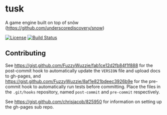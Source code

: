 # tusk
A game engine built on top of snõw (https://github.com/underscorediscovery/snow)

[![License](https://img.shields.io/badge/license-MIT-blue.svg?style=flat-square)](https://raw.githubusercontent.com/BlazingMammothGames/tusk/master/LICENSE) [![Build Status](https://img.shields.io/travis/BlazingMammothGames/tusk.svg?style=flat-square)](https://travis-ci.org/BlazingMammothGames/tusk)

## Contributing

See https://gist.github.com/FuzzyWuzzie/fab1ce12d2fb84f1f888 for the post-commit hook to automatically update the `VERSION` file and upload docs to gh-pages, and https://gist.github.com/FuzzyWuzzie/8af1e821bdeec3926b9e for the pre-commit hook to automatically run tests before committing. Place the files in the `.git/hooks` repository, named `post-commit` and `pre-commit` respectively.

See https://gist.github.com/chrisjacob/825950 for information on setting up the gh-pages sub repo.